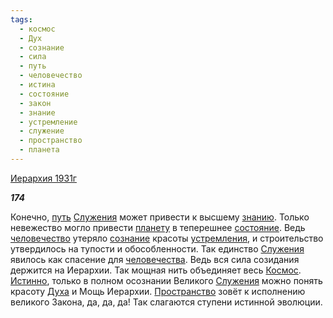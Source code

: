 ```yaml
---
tags:
  - космос
  - Дух
  - сознание
  - сила
  - путь
  - человечество
  - истина
  - состояние
  - закон
  - знание
  - устремление
  - служение
  - пространство
  - планета
---
```

[Иерархия 1931г](https://127.0.0.1:4002/agni/1931)

___174___

Конечно, [путь](../../../tags/#путь) [Служения](../../../tags/#служение) может привести к высшему [знанию](../../../tags/#[знание](../../../tags/#знание)). Только невежество могло привести [планету](../../../tags/#планета) в теперешнее [состояние](../../../tags/#состояние). Ведь [человечество](../../../tags/#человечество) утеряло [сознание](../../../tags/#сознание) красоты [устремления](../../../tags/#устремление), и строительство утвердилось на тупости и обособленности. Так единство [Служения](../../../tags/#служение) явилось как спасение для [человечества](../../../tags/#человечество). Ведь вся сила созидания держится на Иерархии. Так мощная нить объединяет весь [Космос](../../../tags/#космос). [Истинно](../../../tags/#истина), только в полном осознании Великого [Служения](../../../tags/#служение) можно понять красоту [Духа](../../../tags/#Дух) и Мощь Иерархии. [Пространство](../../../tags/#пространство) зовёт к исполнению великого Закона, да, да, да! Так слагаются ступени истинной эволюции.   


